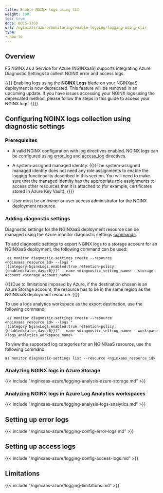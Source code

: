 ```yaml
---
title: Enable NGINX logs using CLI
weight: 100
toc: true
docs: DOCS-1369
url: /nginxaas/azure/monitoring/enable-logging/logging-using-cli/
type:
- how-to
---
```



## Overview

F5 NGINX as a Service for Azure (NGINXaaS) supports integrating Azure Diagnostic Settings to collect NGINX error and access logs.

{{<caution>}}
Enabling logs using the **NGINX Logs** blade on your NGINXaaS deployment is now deprecated. This feature will be removed in an upcoming update. If you have issues accessing your NGINX logs using the deprecated method, please follow the steps in this guide to access your NGINX logs.
{{</caution>}}

## Configuring NGINX logs collection using diagnostic settings

### Prerequisites

- A valid NGINX configuration with log directives enabled. NGINX logs can be configured using [error_log](#setting-up-error-logs) and [access_log](#setting-up-access-logs) directives.

- A system-assigned managed identity.
{{<note>}}The system-assigned managed identity does not need any role assignments to enable the logging functionality described in this section. You will need to make sure that the managed identity has the appropriate role assignments to access other resources that it is attached to (for example, certificates stored in Azure Key Vault).
{{</note>}}

- User must be an owner or user access administrator for the NGINX deployment resource.

 ### Adding diagnostic settings

Diagnostic settings for the NGINXaaS deployment resource can be managed using the Azure monitor diagnostic settings [commands](https://learn.microsoft.com/en-us/cli/azure/monitor/diagnostic-settings?view=azure-cli-latest).

To add diagnostic settings to export NGINX logs to a storage account for an NGINXaaS deployment, the following command can be used:
```shell
 az monitor diagnostic-settings create --resource <nginxaas_resource_id> --logs "[{category:NginxLogs,enabled:true,retention-policy:{enabled:false,days:0}}]" --name <diagnostic_setting_name> --storage-account <storage_account_name>
```

{{<note>}}Due to limitations imposed by Azure, if the destination chosen is an Azure Storage account, the resource has to be in the same region as the NGINXaaS deployment resource.
{{</note>}}

To use a logs analytics workspace as the export destination, use the following command:
```shell
 az monitor diagnostic-settings create --resource <nginxaas_resource_id> --logs "[{category:NginxLogs,enabled:true,retention-policy:{enabled:false,days:0}}]" --name <diagnostic_setting_name> --workspace <logs_analytics_workspace_name>

```

To view the supported log categories for an NGINXaaS resource, use the following command:
```shell
az monitor diagnostic-settings list --resource <nginxaas_resource_id>
```

### Analyzing NGINX logs in Azure Storage

{{< include "/nginxaas-azure/logging-analysis-azure-storage.md" >}}

### Analyzing NGINX logs in Azure Log Analytics workspaces

{{< include "/nginxaas-azure/logging-analysis-logs-analytics.md" >}}

## Setting up error logs

{{< include "/nginxaas-azure/logging-config-error-logs.md" >}}

## Setting up access logs

{{< include "/nginxaas-azure/logging-config-access-logs.md" >}}

## Limitations

{{< include "/nginxaas-azure/logging-limitations.md" >}}
